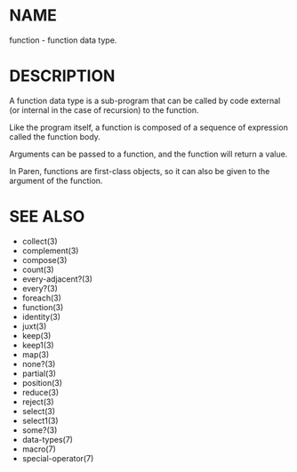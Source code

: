 # NAME
function - function data type.

# DESCRIPTION
A function data type is a sub-program that can be called by code external (or internal in the case of recursion) to the function.

Like the program itself, a function is composed of a sequence of expression called the function body.

Arguments can be passed to a function, and the function will return a value.

In Paren, functions are first-class objects, so it can also be given to the argument of the function.

# SEE ALSO
- collect(3)
- complement(3)
- compose(3)
- count(3)
- every-adjacent?(3)
- every?(3)
- foreach(3)
- function(3)
- identity(3)
- juxt(3)
- keep(3)
- keep1(3)
- map(3)
- none?(3)
- partial(3)
- position(3)
- reduce(3)
- reject(3)
- select(3)
- select1(3)
- some?(3)
- data-types(7)
- macro(7)
- special-operator(7)

